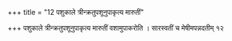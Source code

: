 +++
title = "12 पशुकाले त्रीन्क्रतुपशूनुपाकृत्य मारुतीं"

+++
पशुकाले त्रीन्क्रतुपशूनुपाकृत्य मारुतीं वशामुपाकरोति । सारस्वतीं च मेषीमपन्नदतीम् १२